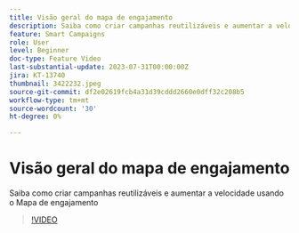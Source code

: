 ```yaml
---
title: Visão geral do mapa de engajamento
description: Saiba como criar campanhas reutilizáveis e aumentar a velocidade usando o Mapa de engajamento
feature: Smart Campaigns
role: User
level: Beginner
doc-type: Feature Video
last-substantial-update: 2023-07-31T00:00:00Z
jira: KT-13740
thumbnail: 3422232.jpeg
source-git-commit: df2e02619fcb4a31d39cddd2660e0dff32c208b5
workflow-type: tm+mt
source-wordcount: '30'
ht-degree: 0%

---
```



# Visão geral do mapa de engajamento

Saiba como criar campanhas reutilizáveis e aumentar a velocidade usando o Mapa de engajamento

>[!VIDEO](https://video.tv.adobe.com/v/3422232/?learn=on)
